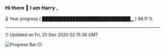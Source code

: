 ### Hi there 👋 I am Harry , 

⏳ Year progress { █████████████████████████████▁ } 98.11 %

---

⏰ Updated on Fri, 25 Dec 2020 02:15:36 GMT

![Progress Bar CI](https://github.com/duykhang68/duykhang68/workflows/Progress%20Bar%20CI/badge.svg)
